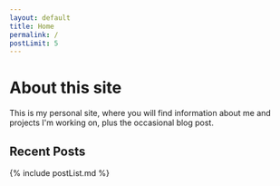 ```yaml
---
layout: default
title: Home
permalink: /
postLimit: 5
---
```


# About this site

This is my personal site, where you will find information about me and projects I'm working on,
plus the occasional blog post.

## Recent Posts

{% include postList.md %}
